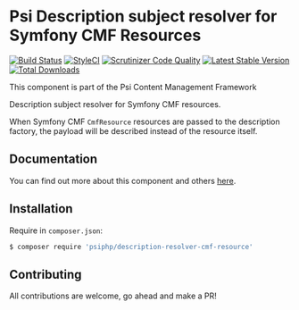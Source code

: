 # Psi Description subject resolver for Symfony CMF Resources

[![Build Status](https://travis-ci.org/psiphp/description-resolver-cmf-resource.svg?branch=master)](https://travis-ci.org/psiphp/description-resolver-cmf-resource)
[![StyleCI](https://styleci.io/repos/69024769/shield)](https://styleci.io/repos/69024769)
[![Scrutinizer Code
Quality](https://scrutinizer-ci.com/g/psiphp/description-resolver-cmf-resource/badges/quality-score.png?b=master)](https://scrutinizer-ci.com/g/psiphp/description-resolver-cmf-resource/?branch=master)
[![Latest Stable Version](https://poser.pugx.org/psiphp/description-resolver-cmf-resource/version.png)](https://packagist.org/packages/psiphp/description-resolver-cmf-resource)
[![Total Downloads](https://poser.pugx.org/psiphp/content-type/d/total.png)](https://packagist.org/packages/psiphp/description-resolver-cmf-resource)

This component is part of the Psi Content Management Framework

Description subject resolver for Symfony CMF resources.

When Symfony CMF `CmfResource` resources are passed to the description
factory, the payload will be described instead of the resource itself.

## Documentation

You can find out more about this component and others
[here](https://psiphp.readthedocs.io/en/latest/components/description-resolver-cmf-resource/docs/index.html).

## Installation

Require in `composer.json`:

```bash
$ composer require 'psiphp/description-resolver-cmf-resource'
```

## Contributing

All contributions are welcome, go ahead and make a PR!
